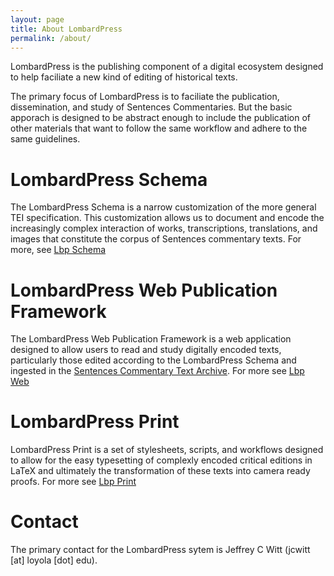 ```yaml
---
layout: page
title: About LombardPress
permalink: /about/
---
```


LombardPress is the publishing component of a digital ecosystem designed to help faciliate a new kind of editing of historical texts.

The primary focus of LombardPress is to faciliate the publication, dissemination, and study of Sentences Commentaries. But the basic apporach is designed to be abstract enough to include the publication of other materials that want to follow the same workflow and adhere to the same guidelines.

# LombardPress Schema

The LombardPress Schema is a narrow customization of the more general TEI specification. This customization allows us to document and encode the increasingly complex interaction of works, transcriptions, translations, and images that constitute the corpus of Sentences commentary texts. For more, see [Lbp Schema](/schema/docs/index)

# LombardPress Web Publication Framework

The LombardPress Web Publication Framework is a web application designed to allow users to read and study digitally encoded texts, particularly those edited according to the LombardPress Schema and ingested in the [Sentences Commentary Text Archive](http://scta.info). For more see [Lbp Web](/web)

# LombardPress Print

LombardPress Print is a set of stylesheets, scripts, and workflows designed to allow for the easy typesetting of complexly encoded critical editions in LaTeX and ultimately the transformation of these texts into camera ready proofs. For more see [Lbp Print](/print)

# Contact

The primary contact for the LombardPress sytem is Jeffrey C Witt (jcwitt [at] loyola [dot] edu).
